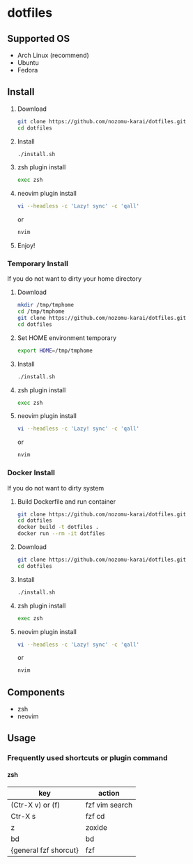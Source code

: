 # dotfiles

## Supported OS

- Arch Linux (recommend)
- Ubuntu
- Fedora

## Install

1. Download

   ```bash
   git clone https://github.com/nozomu-karai/dotfiles.git
   cd dotfiles
   ```

1. Install

   ```bash
   ./install.sh
   ```

1. zsh plugin install

   ```bash
   exec zsh
   ```

1. neovim plugin install

   ```bash
   vi --headless -c 'Lazy! sync' -c 'qall'
   ```
   
   or

   ```bash
   nvim
   ```

1. Enjoy!

### Temporary Install

If you do not want to dirty your home directory

1. Download

   ```bash
   mkdir /tmp/tmphome
   cd /tmp/tmphome
   git clone https://github.com/nozomu-karai/dotfiles.git
   cd dotfiles
   ```

1. Set HOME environment temporary

   ```bash
   export HOME=/tmp/tmphome
   ```

1. Install

   ```bash
   ./install.sh
   ```

1. zsh plugin install

   ```bash
   exec zsh
   ```

1. neovim plugin install

   ```bash
   vi --headless -c 'Lazy! sync' -c 'qall'
   ```
   
    or

    ```bash
    nvim
    ```

### Docker Install

If you do not want to dirty system

1. Build Dockerfile and run container
   ```bash
   git clone https://github.com/nozomu-karai/dotfiles.git
   cd dotfiles
   docker build -t dotfiles .
   docker run --rm -it dotfiles
   ```
  

1. Download

   ```bash
   git clone https://github.com/nozomu-karai/dotfiles.git
   cd dotfiles
   ```

1. Install

   ```bash
   ./install.sh
   ```

1. zsh plugin install

   ```bash
   exec zsh
   ```

1. neovim plugin install

   ```bash
   vi --headless -c 'Lazy! sync' -c 'qall'
   ```
   
    or

    ```bash
    nvim
    ```

## Components

- zsh
- neovim

## Usage

### Frequently used shortcuts or plugin command

#### zsh

| key                  | action        |
| -------------------- | ------------- |
| (Ctr-X v) or (f)     | fzf vim search|
| Ctr-X s              | fzf cd        |
| z                    | zoxide        |
| bd                   | bd            |
| {general fzf shorcut}| fzf           |



